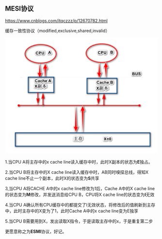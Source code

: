 ## MESI协议

https://www.cnblogs.com/itqczzz/p/12670782.html

缓存一致性协议（modified,exclusive,shared,invalid）

![](media/1.png)

1.当CPU A将主存中的x cache line读入缓存中时，此时X副本的状态为**E**独占。

2.当CPU B将主存中的X cache line读入缓存中时，AB同时嗅探总线，得知X cache line不止一个副本，此时X的状态变为**S**共享

3,当CPU A将CACHE A中的x cache line修改为1后，Cache A中的X cache line 的状态变为**M**修改，并发送消息给CPU B，CPU将X cache line的状态变为**I**无效

4.当CPU A确认所有CPU缓存中的都提交了I无效状态，将修改后的值刷新到主存中，此时主存中的X变为了1，此时Cache A中的x cache line变为E独享

5.当CPU B需要用到X，发出读取X指令，于是读取主存中的x，于是重复第二步

更愿意称之为**ESMI**协议，好记。
